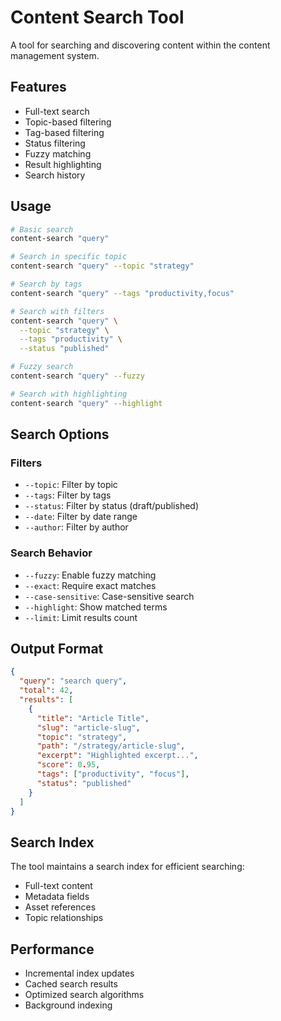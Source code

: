 # Content Search Tool

A tool for searching and discovering content within the content management system.

## Features

- Full-text search
- Topic-based filtering
- Tag-based filtering
- Status filtering
- Fuzzy matching
- Result highlighting
- Search history

## Usage

```bash
# Basic search
content-search "query"

# Search in specific topic
content-search "query" --topic "strategy"

# Search by tags
content-search "query" --tags "productivity,focus"

# Search with filters
content-search "query" \
  --topic "strategy" \
  --tags "productivity" \
  --status "published"

# Fuzzy search
content-search "query" --fuzzy

# Search with highlighting
content-search "query" --highlight
```

## Search Options

### Filters

- `--topic`: Filter by topic
- `--tags`: Filter by tags
- `--status`: Filter by status (draft/published)
- `--date`: Filter by date range
- `--author`: Filter by author

### Search Behavior

- `--fuzzy`: Enable fuzzy matching
- `--exact`: Require exact matches
- `--case-sensitive`: Case-sensitive search
- `--highlight`: Show matched terms
- `--limit`: Limit results count

## Output Format

```json
{
  "query": "search query",
  "total": 42,
  "results": [
    {
      "title": "Article Title",
      "slug": "article-slug",
      "topic": "strategy",
      "path": "/strategy/article-slug",
      "excerpt": "Highlighted excerpt...",
      "score": 0.95,
      "tags": ["productivity", "focus"],
      "status": "published"
    }
  ]
}
```

## Search Index

The tool maintains a search index for efficient searching:

- Full-text content
- Metadata fields
- Asset references
- Topic relationships

## Performance

- Incremental index updates
- Cached search results
- Optimized search algorithms
- Background indexing
